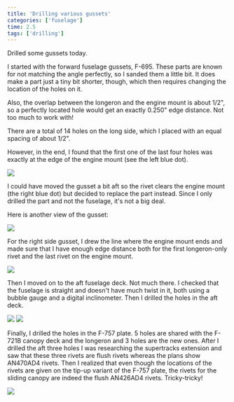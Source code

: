```yaml
---
title: 'Drilling various gussets'
categories: ['fuselage']
time: 2.5
tags: ['drilling']
---
```


Drilled some gussets today.

<!-- more -->

I started with the forward fuselage gussets, F-695. These parts are known for not matching the angle perfectly, so I sanded them a little bit. It does make a part just a tiny bit shorter, though, which then requires changing the location of the holes on it.

Also, the overlap between the longeron and the engine mount is about 1/2", so a perfectly located hole would get an exactly 0.250" edge distance. Not too much to work with!

There are a total of 14 holes on the long side, which I placed with an equal spacing of about 1/2".

However, in the end, I found that the first one of the last four holes was exactly at the edge of the engine mount (see the left blue dot).

![](0-fuselage-gusset.jpeg)

I could have moved the gusset a bit aft so the rivet clears the engine mount (the right blue dot) but decided to replace the part instead. Since I only drilled the part and not the fuselage, it's not a big deal.

Here is another view of the gusset:

![](1-another-view.jpeg)

For the right side gusset, I drew the line where the engine mount ends and made sure that I have enough edge distance both for the first longeron-only rivet and the last rivet on the engine mount.

![](2-right-gusset.jpeg)

Then I moved on to the aft fuselage deck. Not much there. I checked that the fuselage is straight and doesn't have much twist in it, both using a bubble gauge and a digital inclinometer. Then I drilled the holes in the aft deck.

![](3-aft-fuselage-deck.jpeg)
![](4-aft-fuselage-deck-2.jpeg)

Finally, I drilled the holes in the F-757 plate. 5 holes are shared with the F-721B canopy deck and the longeron and 3 holes are the new ones. After I drilled the aft three holes I was researching the supertracks extension and saw that these three rivets are flush rivets whereas the plans show AN470AD4 rivets. Then I realized that even though the locations of the rivets are given on the tip-up variant of the F-757 plate, the rivets for the sliding canopy are indeed the flush AN426AD4 rivets. Tricky-tricky!

![](5-f-757-plate.jpeg)
